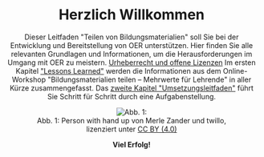 <center>

# Herzlich Willkommen

Dieser Leitfaden "Teilen von Bildungsmaterialien" soll Sie bei der Entwicklung und Bereitstellung von OER unterstützen. Hier finden Sie alle relevanten Grundlagen und Informationen, um die Herausforderungen im Umgang mit OER zu meistern.
<a aria-label="Link zur Seite: Urheberrechte und Lizenzen." href="#/urheberechte_und_lizenzen.md">Urheberrecht und offene Lizenzen</a>
Im ersten Kapitel <a aria-label="Link zum ersten Kapitel" href="#/lessons_learned.md">"Lessons Learned"</a> werden die Informationen aus dem Online-Workshop "Bildungsmaterialien teilen – Mehrwerte für Lehrende" in aller Kürze zusammengefasst. Das [zweite Kapitel "Umsetzungsleitfaden"](task_overview.md) führt Sie Schritt für Schritt durch eine Aufgabenstellung.

<figure>
  <img src="images/LineArt_nutzen_gespiegelt.svg" alt="Abb. 1: "Person with hand up" von Merle Zander und twillo, lizenziert unter CC BY (4.0)" title="Abb. 1: "Person with hand up" von Merle Zander und twillo, lizenziert unter CC BY (4.0)">
  <figcaption style="text-align:center;font-size:14px;">Abb. 1: Person with hand up von Merle Zander und twillo, lizenziert unter <a aria-label="Link zur Quelle (CreativeCommons Seite)" href="https://creativecommons.org/licenses/by/4.0/deed.de" target="_blank">CC BY (4.0)</a></figcaption>
</figure>


<b>Viel Erfolg!</b>

</center>
